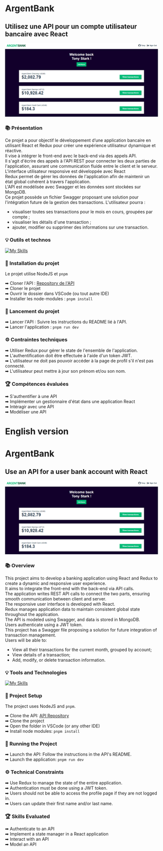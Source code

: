 # ArgentBank

## Utilisez une API pour un compte utilisateur bancaire avec React

![Visuel du site](src/assets/img/screenshot.png)

### 📚 Présentation

Ce projet a pour objectif le développement d’une application bancaire en utilisant React et Redux pour créer une expérience utilisateur dynamique et réactive. <br>
Il vise à intégrer le front-end avec le back-end via des appels API. <br>
Il s'agit d'écrire des appels à l'API REST pour connecter les deux parties de l'application, assurant une communication fluide entre le client et le serveur. <br>
L'interface utilisateur responsive est développée avec React <br>
Redux permet de gérer les données de l'application afin de maintenir un état global cohérent à travers l'application. <br>
L'API est modélisée avec Swagger et les données sont stockées sur MongoDB. <br>
Ce projet possède un fichier Swagger proposant une solution pour l'intégration future de la gestion des transactions.
L'utilisateur pourra : <br>

- visualiser toutes ses transactions pour le mois en cours, groupées par compte ; <br>
- visualiser les détails d'une transaction ; <br>
- ajouter, modifier ou supprimer des informations sur une transaction. <br>

### 💡 Outils et technos

[![My Skills](https://skillicons.dev/icons?i=html,react,sass,vite,github,pnpm,redux,swagger,mongodb)](https://skillicons.dev)

### 🔨 Installation du projet

Le projet utilise NodeJS et `pnpm`<br>

➡ Cloner l'API : [Repository de l'API](https://github.com/OpenClassrooms-Student-Center/Project-10-Bank-API)<br>
➡ Cloner le projet<br>
➡ Ouvrir le dossier dans VSCode (ou tout autre IDE)<br>
➡ Installer les node-modules : `pnpm install`<br>

### 🚀 Lancement du projet

➡ Lancer l'API : Suivre les instructions du README lié à l'API.<br>
➡ Lancer l'application : `pnpm run dev`<br>

### ⚙ Contraintes techniques

➡ Utiliser Redux pour gérer le state de l'ensemble de l'application.<br>
➡ L'authentification doit être effectuée à l'aide d'un token JWT.<br>
➡ L'utilisateur ne doit pas pouvoir accéder à la page de profil s'il n'est pas connecté.<br>
➡ L'utilisateur peut mettre à jour son prénom et/ou son nom.<br>

### 🏆 Compétences évaluées

➡ S'authentifier à une API<br>
➡ Implémenter un gestionnaire d'état dans une application React<br>
➡ Intéragir avec une API<br>
➡ Modéliser une API<br>

# English version

# ArgentBank

## Use an API for a user bank account with React

![Site screenshot](src/assets/img/screenshot.png)

### 📚 Overview

This project aims to develop a banking application using React and Redux to create a dynamic and responsive user experience. <br>
It aims to integrate the front-end with the back-end via API calls. <br>
The application writes REST API calls to connect the two parts, ensuring smooth communication between client and server. <br>
The responsive user interface is developed with React. <br>
Redux manages application data to maintain consistent global state throughout the application. <br>
The API is modeled using Swagger, and data is stored in MongoDB. <br>
Users authenticate using a JWT token. <br>
This project has a Swagger file proposing a solution for future integration of transaction management. <br>
Users will be able to:<br>

- View all their transactions for the current month, grouped by account;<br>
- View details of a transaction;<br>
- Add, modify, or delete transaction information.<br>

### 💡 Tools and Technologies

[![My Skills](https://skillicons.dev/icons?i=html,react,sass,vite,github,pnpm,redux,swagger,mongodb)](https://skillicons.dev)

### 🔨 Project Setup

The project uses NodeJS and `pnpm`.<br>

➡ Clone the API: [API Repository](https://github.com/OpenClassrooms-Student-Center/Project-10-Bank-API)<br>
➡ Clone the project<br>
➡ Open the folder in VSCode (or any other IDE)<br>
➡ Install node modules: `pnpm install`<br>

### 🚀 Running the Project

➡ Launch the API: Follow the instructions in the API's README.<br>
➡ Launch the application: `pnpm run dev`<br>

### ⚙ Technical Constraints

➡ Use Redux to manage the state of the entire application.<br>
➡ Authentication must be done using a JWT token.<br>
➡ Users should not be able to access the profile page if they are not logged in.<br>
➡ Users can update their first name and/or last name.<br>

### 🏆 Skills Evaluated

➡ Authenticate to an API<br>
➡ Implement a state manager in a React application<br>
➡ Interact with an API<br>
➡ Model an API<br>
